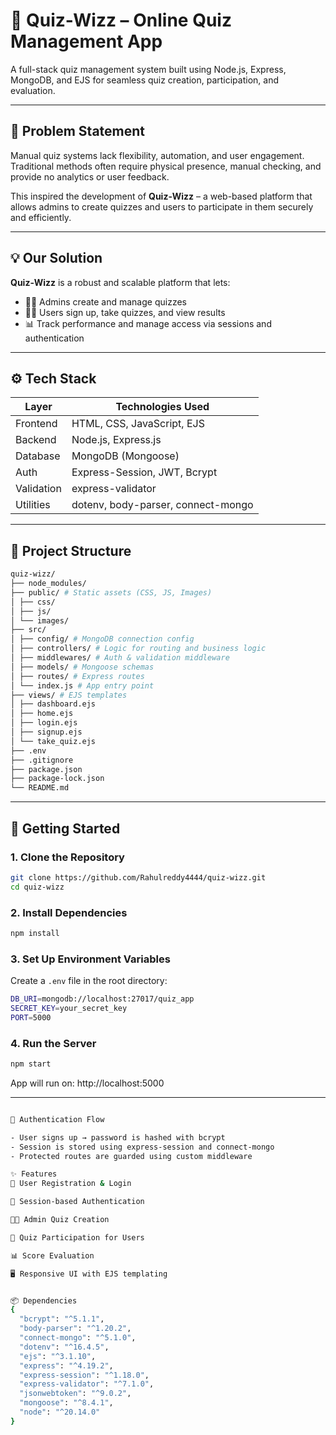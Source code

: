 # 🧠 Quiz-Wizz – Online Quiz Management App

A full-stack quiz management system built using Node.js, Express, MongoDB, and EJS for seamless quiz creation, participation, and evaluation.

---

## 🚩 Problem Statement

Manual quiz systems lack flexibility, automation, and user engagement. Traditional methods often require physical presence, manual checking, and provide no analytics or user feedback.

This inspired the development of **Quiz-Wizz** – a web-based platform that allows admins to create quizzes and users to participate in them securely and efficiently.

---

## 💡 Our Solution

**Quiz-Wizz** is a robust and scalable platform that lets:

- 🧑‍🏫 Admins create and manage quizzes
- 🧑‍🎓 Users sign up, take quizzes, and view results
- 📊 Track performance and manage access via sessions and authentication

---

## ⚙️ Tech Stack

| Layer       | Technologies Used                         |
|-------------|--------------------------------------------|
| Frontend    | HTML, CSS, JavaScript, EJS                 |
| Backend     | Node.js, Express.js                        |
| Database    | MongoDB (Mongoose)                         |
| Auth        | Express-Session, JWT, Bcrypt               |
| Validation  | express-validator                          |
| Utilities   | dotenv, body-parser, connect-mongo         |

---

## 📁 Project Structure
```bash
quiz-wizz/
├── node_modules/
├── public/ # Static assets (CSS, JS, Images)
│ ├── css/
│ ├── js/
│ └── images/
├── src/
│ ├── config/ # MongoDB connection config
│ ├── controllers/ # Logic for routing and business logic
│ ├── middlewares/ # Auth & validation middleware
│ ├── models/ # Mongoose schemas
│ ├── routes/ # Express routes
│ └── index.js # App entry point
├── views/ # EJS templates
│ ├── dashboard.ejs
│ ├── home.ejs
│ ├── login.ejs
│ ├── signup.ejs
│ └── take_quiz.ejs
├── .env
├── .gitignore
├── package.json
├── package-lock.json
└── README.md
```
---

## 🚀 Getting Started


### 1. Clone the Repository
```bash
git clone https://github.com/Rahulreddy4444/quiz-wizz.git
cd quiz-wizz
```

### 2. Install Dependencies
```bash
npm install
```

### 3. Set Up Environment Variables
Create a `.env` file in the root directory:
```bash
DB_URI=mongodb://localhost:27017/quiz_app
SECRET_KEY=your_secret_key
PORT=5000
```

### 4. Run the Server
```bash
npm start
```
App will run on: http://localhost:5000

---

```bash

🔐 Authentication Flow

- User signs up → password is hashed with bcrypt
- Session is stored using express-session and connect-mongo
- Protected routes are guarded using custom middleware

✨ Features
📝 User Registration & Login

🔐 Session-based Authentication

🧑‍🏫 Admin Quiz Creation

🧠 Quiz Participation for Users

📊 Score Evaluation

🖥️ Responsive UI with EJS templating

```

```bash

📦 Dependencies
{
  "bcrypt": "^5.1.1",
  "body-parser": "^1.20.2",
  "connect-mongo": "^5.1.0",
  "dotenv": "^16.4.5",
  "ejs": "^3.1.10",
  "express": "^4.19.2",
  "express-session": "^1.18.0",
  "express-validator": "^7.1.0",
  "jsonwebtoken": "^9.0.2",
  "mongoose": "^8.4.1",
  "node": "^20.14.0"
}

```
